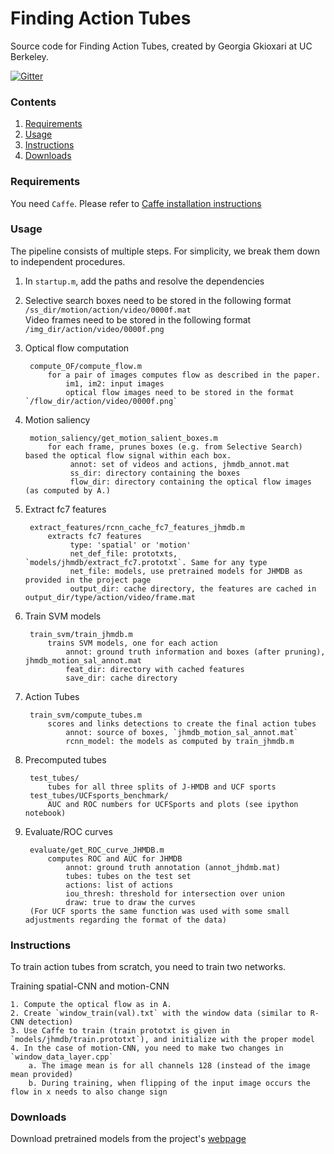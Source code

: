# Finding Action Tubes

Source code for Finding Action Tubes, created by Georgia Gkioxari at UC Berkeley.

[![Gitter](https://badges.gitter.im/gkioxari/ActionTubes.svg)](https://gitter.im/gkioxari/ActionTubes?utm_source=badge&utm_medium=badge&utm_campaign=pr-badge)

### Contents
1. [Requirements](#requirements)
2. [Usage](#usage)
3. [Instructions](#instructions)
4. [Downloads](#downloads)

### Requirements

You need `Caffe`. Please refer to [Caffe  installation instructions](http://caffe.berkeleyvision.org/installation.html)

### Usage

The pipeline consists of multiple steps. For simplicity, we break them down to independent procedures. 

1. In `startup.m`, add the paths and resolve the dependencies

2. Selective search boxes need to be stored in the following format  
		`/ss_dir/motion/action/video/0000f.mat`  
	Video frames need to be stored in the following format  
		`/img_dir/action/video/0000f.png`

3. Optical flow computation

		compute_OF/compute_flow.m  
			for a pair of images computes flow as described in the paper.  
				im1, im2: input images  
				optical flow images need to be stored in the format `/flow_dir/action/video/0000f.png`

4. Motion saliency

		motion_saliency/get_motion_salient_boxes.m  
			for each frame, prunes boxes (e.g. from Selective Search) based the optical flow signal within each box.  
				 annot: set of videos and actions, jhmdb_annot.mat  
				 ss_dir: directory containing the boxes  
				 flow_dir: directory containing the optical flow images (as computed by A.)

5. Extract fc7 features

		extract_features/rcnn_cache_fc7_features_jhmdb.m  
			extracts fc7 features  
				 type: 'spatial' or 'motion'  
				 net_def_file: prototxts, `models/jhmdb/extract_fc7.prototxt`. Same for any type  
				 net_file: models, use pretrained models for JHMDB as provided in the project page  
				 output_dir: cache directory, the features are cached in output_dir/type/action/video/frame.mat

6. Train SVM models

		train_svm/train_jhmdb.m  
			trains SVM models, one for each action  
				annot: ground truth information and boxes (after pruning), jhmdb_motion_sal_annot.mat  
				feat_dir: directory with cached features  
				save_dir: cache directory

7. Action Tubes

		train_svm/compute_tubes.m  
			scores and links detections to create the final action tubes  
				annot: source of boxes, `jhmdb_motion_sal_annot.mat`  
				rcnn_model: the models as computed by train_jhmdb.m

8. Precomputed tubes

		test_tubes/  
			tubes for all three splits of J-HMDB and UCF sports  
		test_tubes/UCFsports_benchmark/  
			AUC and ROC numbers for UCFSports and plots (see ipython notebook)

9. Evaluate/ROC curves

		evaluate/get_ROC_curve_JHMDB.m  
			computes ROC and AUC for JHMDB  
				annot: ground truth annotation (annot_jhdmb.mat)  
				tubes: tubes on the test set  
				actions: list of actions  
				iou_thresh: threshold for intersection over union  
				draw: true to draw the curves  
		(For UCF sports the same function was used with some small adjustments regarding the format of the data)


### Instructions

To train action tubes from scratch, you need to train two networks. 

Training spatial-CNN and motion-CNN

	1. Compute the optical flow as in A.
	2. Create `window_train(val).txt` with the window data (similar to R-CNN detection)
	3. Use Caffe to train (train prototxt is given in `models/jhmdb/train.prototxt`), and initialize with the proper model
	4. In the case of motion-CNN, you need to make two changes in `window_data_layer.cpp`
		a. The image mean is for all channels 128 (instead of the image mean provided)
		b. During training, when flipping of the input image occurs the flow in x needs to also change sign


### Downloads

Download pretrained models from the project's [webpage](http://people.eecs.berkeley.edu/~gkioxari/ActionTubes/)
